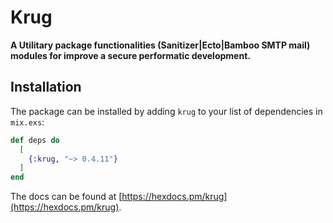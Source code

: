 # Krug

**A Utilitary package functionalities (Sanitizer|Ecto|Bamboo SMTP mail) 
modules for improve a secure performatic development.**

## Installation

The package can be installed by adding `krug` to your list of dependencies in `mix.exs`:

```elixir
def deps do
  [
    {:krug, "~> 0.4.11"}
  ]
end
```

The docs can be found at [https://hexdocs.pm/krug](https://hexdocs.pm/krug).

